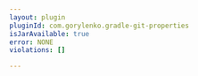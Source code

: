 ```yaml
---
layout: plugin
pluginId: com.gorylenko.gradle-git-properties
isJarAvailable: true
error: NONE
violations: []

---
```


